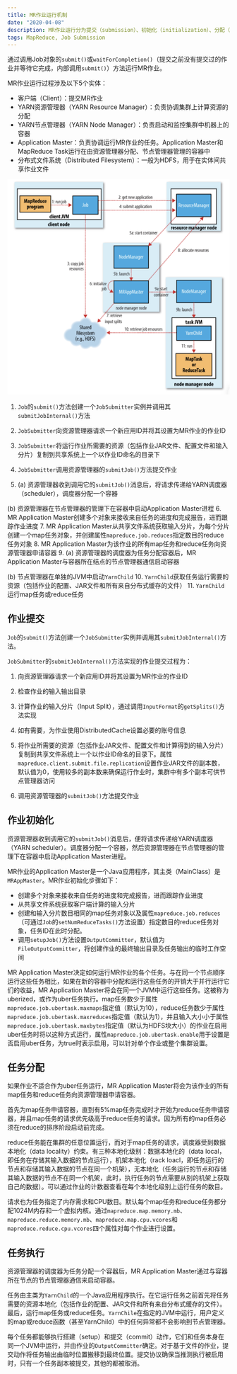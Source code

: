 ```yaml
---
title: MR作业运行机制
date: "2020-04-08"
description: MR作业运行分为提交（submission）、初始化（initialization）、分配（assignment）、执行（execution）、进度和状态更新、完成（completion）几个部分。
tags: MapReduce, Job Submission
---
```


通过调用Job对象的`submit()`或`waitForCompletion()`（提交之前没有提交过的作业并等待它完成，内部调用`submit()`）方法运行MR作业。

MR作业运行过程涉及以下5个实体：

+ 客户端（Client）：提交MR作业
+ YARN资源管理器（YARN Resource Manager）：负责协调集群上计算资源的分配
+ YARN节点管理器（YARN Node Manager）：负责启动和监控集群中机器上的容器
+ Application Master：负责协调运行MR作业的任务。Application Master和MapReduce Task运行在由资源管理器分配、节点管理器管理的容器中
+ 分布式文件系统（Distributed Filesystem）：一般为HDFS，用于在实体间共享作业文件

![MR作业运行机制](images/MR作业运行机制.jpg)

1. `Job`的`submit()`方法创建一个`JobSubmitter`实例并调用其`submitJobInternal()`方法

2. `JobSubmitter`向资源管理器请求一个新应用ID并将其设置为MR作业的作业ID

3. `JobSubmitter`将运行作业所需要的资源（包括作业JAR文件、配置文件和输入分片）复制到共享系统上一个以作业ID命名的目录下

4. `JobSubmitter`调用资源管理器的`submitJob()`方法提交作业

5. (a) 资源管理器收到调用它的`submitJob()`消息后，将请求传递给YARN调度器（scheduler），调度器分配一个容器
  
  (b) 资源管理器在节点管理器的管理下在容器中启动Application Master进程
6. MR Application Master创建多个对象来接收来自任务的进度和完成报告，进而跟踪作业进度
7. MR Application Master从共享文件系统获取输入分片，为每个分片创建一个map任务对象，并创建属性`mapreduce.job.reduces`指定数目的reduce任务对象
8. MR Application Master为该作业的所有map任务和reduce任务向资源管理器申请容器
9. (a) 资源管理器的调度器为任务分配容器后，MR Application Master与容器所在结点的节点管理器通信启动容器
  
  (b) 节点管理器在单独的JVM中启动`YarnChild`
10. `YarnChild`获取任务运行需要的资源（包括作业的配置、JAR文件和所有来自分布式缓存的文件）
11. `YarnChild`运行map任务或reduce任务

## 作业提交

`Job`的`submit()`方法创建一个`JobSubmitter`实例并调用其`submitJobInternal()`方法。

`JobSubmitter`的`submitJobInternal()`方法实现的作业提交过程为：

1. 向资源管理器请求一个新应用ID并将其设置为MR作业的作业ID

2. 检查作业的输入输出目录

3. 计算作业的输入分片（Input Split），通过调用`InputFormat`的`getSplits()`方法实现

4. 如有需要，为作业使用DistributedCache设置必要的账号信息

5. 将作业所需要的资源（包括作业JAR文件、配置文件和计算得到的输入分片）复制到共享文件系统上一个以作业ID命名的目录下。属性`mapreduce.client.submit.file.replication`设置作业JAR文件的副本数，默认值为0，使用较多的副本数来确保运行作业时，集群中有多个副本可供节点管理器访问

6. 调用资源管理器的`submitJob()`方法提交作业

## 作业初始化

资源管理器收到调用它的`submitJob()`消息后，便将请求传递给YARN调度器（YARN scheduler）。调度器分配一个容器，然后资源管理器在节点管理器的管理下在容器中启动Application Master进程。

MR作业的Application Master是一个Java应用程序，其主类（MainClass）是`MRAppMaster`。MR作业初始化步骤如下：

+ 创建多个对象来接收来自任务的进度和完成报告，进而跟踪作业进度
+ 从共享文件系统获取客户端计算的输入分片
+ 创建和输入分片数目相同的map任务对象以及属性`mapreduce.job.reduces`（可通过`Job`的`setNumReduceTasks()`方法设置）指定数目的reduce任务对象，任务ID在此时分配。
+ 调用`setupJob()`方法设置`OutputCommitter`，默认值为`FileOutputCommitter`，将创建作业的最终输出目录及任务输出的临时工作空间

MR Application Master决定如何运行MR作业的各个任务。与在同一个节点顺序运行这些任务相比，如果在新的容器中分配和运行这些任务的开销大于并行运行它们的收益，MR Application Master将会在同一个JVM中运行这些任务。这被称为uberized，或作为uber任务执行。map任务数少于属性`mapreduce.job.ubertask.maxmaps`指定值（默认为10），reduce任务数少于属性`mapreduce.job.ubertask.maxreduces`指定值（默认为1），并且输入大小小于属性`mapreduce.job.ubertask.maxbytes`指定值（默认为HDFS块大小）的作业在启用uber任务时将以这种方式运行，属性`mapreduce.job.ubertask.enable`用于设置是否启用uber任务，为true时表示启用，可以针对单个作业或整个集群设置。

## 任务分配

如果作业不适合作为uber任务运行，MR Application Master将会为该作业的所有map任务和reduce任务向资源管理器申请容器。

首先为map任务申请容器，直到有5%map任务完成时才开始为reduce任务申请容器，并且map任务的请求优先级高于reduce任务的请求。因为所有的map任务必须在reduce的排序阶段启动前完成。

reduce任务能在集群的任意位置运行，而对于map任务的请求，调度器受到数据本地化（data locality）约束。有三种本地化级别：数据本地化的（data local，即任务在存储其输入数据的节点运行），机架本地化（rack loacl，即任务运行的节点和存储其输入数据的节点在同一个机架），无本地化（任务运行的节点和存储其输入数据的节点不在同一个机架，此时，执行任务的节点需要从别的机架上获取自己的数据）。可以通过作业的计数器查看在每个本地化级别上运行任务的数目。

请求也为任务指定了内存需求和CPU数目。默认每个map任务和reduce任务都分配1024M内存和一个虚拟内核。通过`mapreduce.map.memory.mb`、`mapreduce.reduce.memory.mb`、`mapreduce.map.cpu.vcores`和`mapreduce.reduce.cpu.vcores`四个属性对每个作业进行设置。

## 任务执行

资源管理器的调度器为任务分配一个容器后，MR Application Master通过与容器所在节点的节点管理器通信来启动容器。

任务由主类为`YarnChild`的一个Java应用程序执行。在它运行任务之前首先将任务需要的资源本地化（包括作业的配置、JAR文件和所有来自分布式缓存的文件）。最后，运行map任务或reduce任务。`YarnChile`在指定的JVM中运行，用户定义的map或reduce函数（甚至YarnChild）中的任何异常都不会影响到节点管理器。

每个任务都能够执行搭建（setup）和提交（commit）动作，它们和任务本身在同一个JVM中运行，并由作业的`OutputCommitter`确定。对于基于文件的作业，提交动作将任务输出由临时位置搬移到最终位置。提交协议确保当推测执行被启用时，只有一个任务副本被提交，其他的都被取消。
